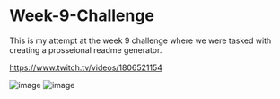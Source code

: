 # Week-9-Challenge

This is my attempt at the week 9 challenge where we were tasked with creating a prosseional readme generator. 

https://www.twitch.tv/videos/1806521154

![image](https://user-images.githubusercontent.com/115498300/235286101-8fcdfda2-9585-4d88-ad89-c551b18123aa.png)
![image](https://user-images.githubusercontent.com/115498300/235286114-988fbaf3-4cfd-479d-95da-88f53c76a24d.png)
